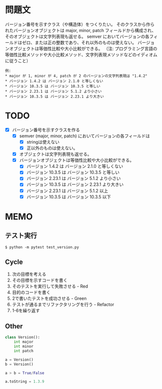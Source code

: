 # 問題文

バージョン番号を示すクラス（や構造体）をつくりたい。 そのクラスから作られたバージョンオブジェクトは major, minor, patch フィールドから構成され、そのオブジェクトは文字列表現も返せる。 semver においてバージョンの各フィールドはゼロ、または正の整数であり、それ以外のものは使えない。 バージョンオブジェクトは等価性比較や大小比較ができる。 （注: プログラミング言語の等価性比較メソッドや大小比較メソッド、文字列表現メソッドなどのイディオムに従うこと）

```
例:
* major が 1, minor が 4, patch が 2 のバージョンの文字列表現は "1.4.2"
* バージョン 1.4.2 は バージョン 2.1.0 と等しくない
* バージョン 10.3.5 は バージョン 10.3.5 と等しい
* バージョン 2.23.1 は バージョン 5.1.2 より小さい
* バージョン 10.3.5 は バージョン 2.23.1 より大きい
```

# TODO

- [x] バージョン番号を示すクラスを作る
    - [x] semver (major, minor, patch) においてバージョンの各フィールドは
        - [x] stringは使えない
        - [x] 正以外のものは使えない。
    - [x] オブジェクトは文字列表現も返せる。
    - [x] バージョンオブジェクトは等価性比較や大小比較ができる。
        - [x] バージョン 1.4.2 は バージョン 2.1.0 と等しくない
        - [x] バージョン 10.3.5 は バージョン 10.3.5 と等しい
        - [x] バージョン 2.23.1 は バージョン 5.1.2 より小さい
        - [x] バージョン 10.3.5 は バージョン 2.23.1 より大きい
        - [x] バージョン 2.23.1 は バージョン 5.1.2 以上
        - [x] バージョン 10.3.5 は バージョン 10.3.5 以下

# MEMO

## テスト実行

```
$ python -m pytest test_version.py
```

## Cycle

1. 次の目標を考える
2. その目標を示すコードを書く
3. そのテストを実行して失敗させる - Red
4. 目的のコードを書く
5. 2で書いたテストを成功させる - Green
6. テストが通るまでリファクタリングを行う - Refactor
7. 1-6を繰り返す

## Other

```python
class Version():
    int major
    int minor
    int patch

a = Version()
b = Version()

a > b = True/False

a.toString = 1.3.9
```
